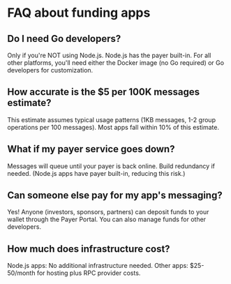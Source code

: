# FAQ about funding apps

## Do I need Go developers?

Only if you're NOT using Node.js. Node.js has the payer built-in. For all other platforms, you'll need either the Docker image (no Go required) or Go developers for customization.

## How accurate is the $5 per 100K messages estimate?

This estimate assumes typical usage patterns (1KB messages, 1-2 group operations per 100 messages). Most apps fall within 10% of this estimate.

## What if my payer service goes down?

Messages will queue until your payer is back online. Build redundancy if needed. (Node.js apps have payer built-in, reducing this risk.)

## Can someone else pay for my app's messaging?

Yes! Anyone (investors, sponsors, partners) can deposit funds to your wallet through the Payer Portal. You can also manage funds for other developers.

## How much does infrastructure cost?

Node.js apps: No additional infrastructure needed. Other apps: $25-50/month for hosting plus RPC provider costs.
